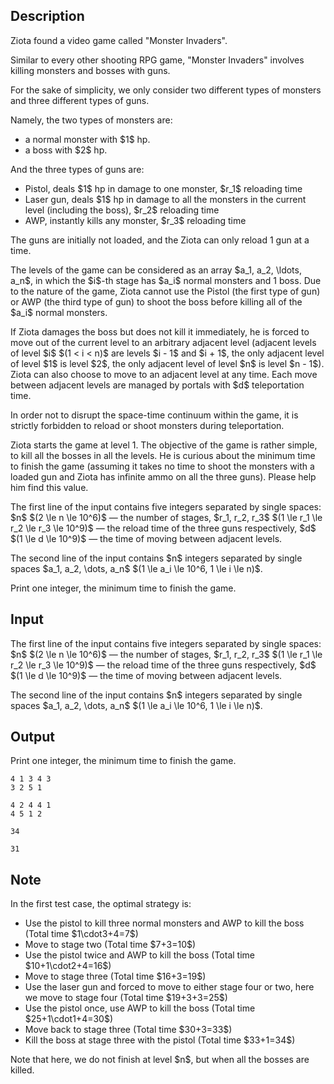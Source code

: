 ## Description

<div><p>Ziota found a video game called "Monster Invaders".</p><p>Similar to every other shooting RPG game, "Monster Invaders" involves killing monsters and bosses with guns.</p><p>For the sake of simplicity, we only consider two different types of monsters and three different types of guns.</p><p>Namely, the two types of monsters are: </p><ul> <li> a normal monster with $1$ hp. </li><li> a boss with $2$ hp. </li></ul><p>And the three types of guns are: </p><ul> <li> Pistol, deals $1$ hp in damage to one monster, $r_1$ reloading time </li><li> Laser gun, deals $1$ hp in damage to all the monsters in the current level (including the boss), $r_2$ reloading time </li><li> AWP, instantly kills any monster, $r_3$ reloading time </li></ul><p><span class="tex-font-style-bf">The guns are initially not loaded, and the Ziota can only reload 1 gun at a time.</span></p><p>The levels of the game can be considered as an array $a_1, a_2, \ldots, a_n$, in which <span class="tex-font-style-bf">the $i$-th stage has $a_i$ normal monsters and 1 boss</span>. Due to the nature of the game, <span class="tex-font-style-bf">Ziota cannot use the Pistol (the first type of gun) or AWP (the third type of gun) to shoot the boss before killing all of the $a_i$ normal monsters</span>.</p><p>If Ziota damages the boss but does not kill it immediately, <span class="tex-font-style-bf">he is forced to move out of the current level to an arbitrary adjacent level</span> (adjacent levels of level $i$ $(1 &lt; i &lt; n)$ are levels $i - 1$ and $i + 1$, the only adjacent level of level $1$ is level $2$, the only adjacent level of level $n$ is level $n - 1$). Ziota can also choose to move to an adjacent level at any time. <span class="tex-font-style-bf">Each move between adjacent levels are managed by portals with $d$ teleportation time.</span></p><p>In order not to disrupt the space-time continuum within the game, <span class="tex-font-style-bf">it is strictly forbidden to reload or shoot monsters during teleportation. </span></p><p>Ziota starts the game at level 1. The objective of the game is rather simple, to kill all the bosses in all the levels. He is curious about the minimum time to finish the game (assuming it takes no time to shoot the monsters with a loaded gun and Ziota has infinite ammo on all the three guns). Please help him find this value.</p></div><div class="input-specification"><p>The first line of the input contains five integers separated by single spaces: $n$ $(2 \le n \le 10^6)$&nbsp;— the number of stages, $r_1, r_2, r_3$ $(1 \le r_1 \le r_2 \le r_3 \le 10^9)$&nbsp;— the reload time of the three guns respectively, $d$ $(1 \le d \le 10^9)$&nbsp;— the time of moving between adjacent levels.</p><p>The second line of the input contains $n$ integers separated by single spaces $a_1, a_2, \dots, a_n$ $(1 \le a_i \le 10^6, 1 \le i \le n)$.</p></div><div class="output-specification"><p>Print one integer, the minimum time to finish the game.</p></div>

## Input

<p>The first line of the input contains five integers separated by single spaces: $n$ $(2 \le n \le 10^6)$&nbsp;— the number of stages, $r_1, r_2, r_3$ $(1 \le r_1 \le r_2 \le r_3 \le 10^9)$&nbsp;— the reload time of the three guns respectively, $d$ $(1 \le d \le 10^9)$&nbsp;— the time of moving between adjacent levels.</p><p>The second line of the input contains $n$ integers separated by single spaces $a_1, a_2, \dots, a_n$ $(1 \le a_i \le 10^6, 1 \le i \le n)$.</p>

## Output

<p>Print one integer, the minimum time to finish the game.</p>





```input1
4 1 3 4 3
3 2 5 1
```




```input2
4 2 4 4 1
4 5 1 2
```




```output1
34
```




```output2
31
```



## Note

<p>In the first test case, the optimal strategy is:</p><ul> <li> Use the pistol to kill three normal monsters and AWP to kill the boss (Total time $1\cdot3+4=7$) </li><li> Move to stage two (Total time $7+3=10$) </li><li> Use the pistol twice and AWP to kill the boss (Total time $10+1\cdot2+4=16$) </li><li> Move to stage three (Total time $16+3=19$) </li><li> Use the laser gun and forced to move to either stage four or two, here we move to stage four (Total time $19+3+3=25$) </li><li> Use the pistol once, use AWP to kill the boss (Total time $25+1\cdot1+4=30$) </li><li> Move back to stage three (Total time $30+3=33$) </li><li> Kill the boss at stage three with the pistol (Total time $33+1=34$) </li></ul><p>Note that here, we do not finish at level $n$, but when all the bosses are killed.</p>
